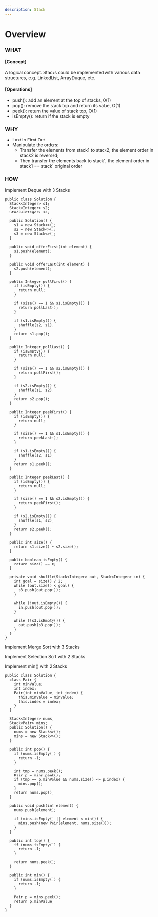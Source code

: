 ```yaml
---
description: Stack
---
```


# Overview

### WHAT

#### \[Concept\]

A logical concept. Stacks could be implemented with various data structures, e.g. LinkedList, ArrayDuque, etc.

#### \[Operations\]

* push\(\): add an element at the top of stacks, O\(1\)
* pop\(\): remove the stack top and return its value, O\(1\)
* peek\(\): return the value of stack top, O\(1\)
* isEmpty\(\): return if the stack is empty

### WHY

* Last In First Out
* Manipulate the orders:
  * Transfer the elements from stack1 to stack2, the element order in stack2 is reversed;
  * Then transfer the elements back to stack1, the element order in stack1 == stack1 original order 

### HOW

Implement Deque with 3 Stacks 

```text
public class Solution {
  Stack<Integer> s1;
  Stack<Integer> s2;
  Stack<Integer> s3;

  public Solution() {
    s1 = new Stack<>();
    s2 = new Stack<>();
    s3 = new Stack<>();
  }
  
  public void offerFirst(int element) {
    s1.push(element);
  }
  
  public void offerLast(int element) {
    s2.push(element);
  }
  
  public Integer pollFirst() {
    if (isEmpty()) {
      return null;
    }

    if (size() == 1 && s1.isEmpty()) {
      return pollLast();
    }
    
    if (s1.isEmpty()) {
      shuffle(s2, s1);
    }
    return s1.pop();
  }
  
  public Integer pollLast() {
    if (isEmpty()) {
      return null;
    }

    if (size() == 1 && s2.isEmpty()) {
      return pollFirst();
    }

    if (s2.isEmpty()) {
      shuffle(s1, s2);
    }
    return s2.pop();
  }
  
  public Integer peekFirst() {
    if (isEmpty()) {
      return null;
    }

    if (size() == 1 && s1.isEmpty()) {
      return peekLast();
    }

    if (s1.isEmpty()) {
      shuffle(s2, s1);
    }
    return s1.peek();
  }
  
  public Integer peekLast() {
    if (isEmpty()) {
      return null;
    }

    if (size() == 1 && s2.isEmpty()) {
      return peekFirst();
    }

    if (s2.isEmpty()) {
      shuffle(s1, s2);
    }
    return s2.peek();
  }
  
  public int size() {
    return s1.size() + s2.size();
  }
  
  public boolean isEmpty() {
    return size() == 0;
  }

  private void shuffle(Stack<Integer> out, Stack<Integer> in) {
    int goal = size() / 2;
    while (out.size() < goal) {
      s3.push(out.pop());
    }

    while (!out.isEmpty()) {
      in.push(out.pop());
    }

    while (!s3.isEmpty()) {
      out.push(s3.pop());
    }
  }
}
```

Implement Merge Sort with 3 Stacks

Implement Selection Sort with 2 Stacks

Implement min\(\) with 2 Stacks

```text
public class Solution {
  class Pair {
    int minValue;
    int index;
    Pair(int minValue, int index) {
      this.minValue = minValue;
      this.index = index;
    }
  }

  Stack<Integer> nums;
  Stack<Pair> mins;
  public Solution() {
    nums = new Stack<>();
    mins = new Stack<>();
  }
  
  public int pop() {
    if (nums.isEmpty()) {
      return -1;
    }

    int tmp = nums.peek();
    Pair p = mins.peek();
    if (tmp == p.minValue && nums.size() <= p.index) {
      mins.pop();
    }
    return nums.pop();
  }
  
  public void push(int element) {
    nums.push(element);

    if (mins.isEmpty() || element < min()) {
      mins.push(new Pair(element, nums.size()));
    }
  }
  
  public int top() {
    if (nums.isEmpty()) {
      return -1;
    }

    return nums.peek();
  }
  
  public int min() {
    if (nums.isEmpty()) {
      return -1;
    }
    
    Pair p = mins.peek();
    return p.minValue;
  }
}
```

